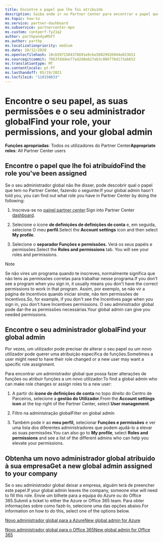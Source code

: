 ```yaml
---
title: Encontre o papel que lhe foi atribuído
description: Saiba onde ir no Partner Center para encontrar o papel que lhe foi atribuído, as suas permissões e o seu administrador global.
ms.topic: how-to
ms.service: partner-dashboard
ms.subservice: partnercenter-mpn
ms.custom: contperf-fy21q2
author: parthpandyaMSFT
ms.author: parthp
ms.localizationpriority: medium
ms.date: 10/12/2020
ms.openlocfilehash: 10cb5971584378691e9cbe50029926944e023b51
ms.sourcegitcommit: 7063fdddee77ad2d8e627ab3c806f76d173ab652
ms.translationtype: MT
ms.contentlocale: pt-PT
ms.lasthandoff: 05/19/2021
ms.locfileid: "110150833"
---
```

# <a name="find-your-role-your-permissions-and-your-global-admin"></a><span data-ttu-id="55f83-103">Encontre o seu papel, as suas permissões e o seu administrador global</span><span class="sxs-lookup"><span data-stu-id="55f83-103">Find your role, your permissions, and your global admin</span></span>


<span data-ttu-id="55f83-104">**Funções apropriadas**: Todos os utilizadores do Partner Center</span><span class="sxs-lookup"><span data-stu-id="55f83-104">**Appropriate roles**: All Partner Center users</span></span>

## <a name="find-the-role-youve-been-assigned"></a><span data-ttu-id="55f83-105">Encontre o papel que lhe foi atribuído</span><span class="sxs-lookup"><span data-stu-id="55f83-105">Find the role you've been assigned</span></span>

<span data-ttu-id="55f83-106">Se o seu administrador global não lhe disser, pode descobrir qual o papel que tem no Partner Center, fazendo o seguinte:</span><span class="sxs-lookup"><span data-stu-id="55f83-106">If your global admin hasn't told you, you can find out what role you have in Partner Center by doing the following:</span></span>

1. <span data-ttu-id="55f83-107">Inscreva-se no [painel partner center](https://partner.microsoft.com/dashboard/home).</span><span class="sxs-lookup"><span data-stu-id="55f83-107">Sign into Partner Center [dashboard](https://partner.microsoft.com/dashboard/home).</span></span>

1. <span data-ttu-id="55f83-108">Selecione o ícone **de definições de definições de conta** e, em seguida, selecione O meu **perfil**.</span><span class="sxs-lookup"><span data-stu-id="55f83-108">Select the **Account settings** icon and then select **My profile**.</span></span>
 
1. <span data-ttu-id="55f83-109">Selecione o **separador Funções e permissões.** Verá os seus papéis e permissões.</span><span class="sxs-lookup"><span data-stu-id="55f83-109">Select the **Roles and permissions** tab. You will see your roles and permissions.</span></span>
 
>[!Note]
><span data-ttu-id="55f83-110">Se não vires um programa quando te inscreves, normalmente significa que não tens as permissões corretas para trabalhar nesse programa.</span><span class="sxs-lookup"><span data-stu-id="55f83-110">If you don't see a program when you sign in, it usually means you don't have the correct permissions to work in that program.</span></span> <span data-ttu-id="55f83-111">Assim, por exemplo, se não vir a página de Incentivos quando iniciar sinste, não tem permissões de Incentivos.</span><span class="sxs-lookup"><span data-stu-id="55f83-111">So, for example, if you don't see the Incentives page when you sign in, you don't have Incentives permissions.</span></span> <span data-ttu-id="55f83-112">O seu administrador global pode dar-lhe as permissões necessárias.</span><span class="sxs-lookup"><span data-stu-id="55f83-112">Your global admin can give you needed permissions.</span></span>

## <a name="find-your-global-admin"></a><span data-ttu-id="55f83-113">Encontre o seu administrador global</span><span class="sxs-lookup"><span data-stu-id="55f83-113">Find your global admin</span></span>

<span data-ttu-id="55f83-114">Por vezes, um utilizador pode precisar de alterar o seu papel ou um novo utilizador pode querer uma atribuição específica de funções.</span><span class="sxs-lookup"><span data-stu-id="55f83-114">Sometimes a user might need to have their role changed or a new user may want a specific role assignment.</span></span>

<span data-ttu-id="55f83-115">Para encontrar um administrador global que possa fazer alterações de funções ou atribuir funções a um novo utilizador:</span><span class="sxs-lookup"><span data-stu-id="55f83-115">To find a global admin who can make role changes or assign roles to a new user:</span></span> 

1. <span data-ttu-id="55f83-116">A partir do **ícone de definições de conta** no topo direito do Centro de Parceiros, selecione a **gestão do Utilizador**.</span><span class="sxs-lookup"><span data-stu-id="55f83-116">From the **Account settings icon** at the top right of the Partner Center, select **User management**.</span></span>

1. <span data-ttu-id="55f83-117">Filtro na administração global</span><span class="sxs-lookup"><span data-stu-id="55f83-117">Filter on global admin</span></span>

1. <span data-ttu-id="55f83-118">Também pode ir ao **meu perfil,** selecionar **Funções e permissões** e ver uma lista dos diferentes administradores que podem ajudá-lo a elevar as suas permissões.</span><span class="sxs-lookup"><span data-stu-id="55f83-118">You can also go to **My profile**, select **Roles and permissions** and see a list of the different admins who can help you elevate your permissions.</span></span> 


## <a name="get-a-new-global-admin-assigned-to-your-company"></a><span data-ttu-id="55f83-119">Obtenha um novo administrador global atribuído à sua empresa</span><span class="sxs-lookup"><span data-stu-id="55f83-119">Get a new global admin assigned to your company</span></span>

<span data-ttu-id="55f83-120">Se o seu administrador global deixar a empresa, alguém terá de preencher este papel.</span><span class="sxs-lookup"><span data-stu-id="55f83-120">If your global admin leaves the company, someone else will need to fill this role.</span></span> <span data-ttu-id="55f83-121">Envie um bilhete para a equipa do Azure ou do Office 365.</span><span class="sxs-lookup"><span data-stu-id="55f83-121">Submit a ticket to either the Azure or Office 365 team.</span></span> <span data-ttu-id="55f83-122">Para obter informações sobre como fazê-lo, selecione uma das opções abaixo.</span><span class="sxs-lookup"><span data-stu-id="55f83-122">For information on how to do this, select one of the options below.</span></span>

[<span data-ttu-id="55f83-123">Novo administrador global para a Azure</span><span class="sxs-lookup"><span data-stu-id="55f83-123">New global admin for Azure</span></span>](https://support.microsoft.com/help/4505981/what-to-do-if-the-only-admin-for-your-mpn-program-has-left-the-company)

[<span data-ttu-id="55f83-124">Novo administrador global para o Office 365</span><span class="sxs-lookup"><span data-stu-id="55f83-124">New global admin for Office 365</span></span>](https://admin.microsoft.com/)

